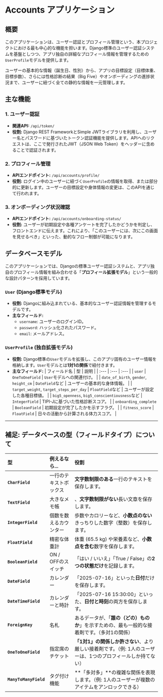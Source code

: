 # Accounts アプリケーション

## 概要

このアプリケーションは、ユーザー認証とプロフィール管理という、本プロジェクトにおける最も中心的な機能を担います。Django標準のユーザー認証システムを基盤としつつ、アプリ独自の詳細なプロフィール情報を管理するための`UserProfile`モデルを提供します。

ユーザーの基本的な情報（誕生日、性別）から、アプリの目標設定（目標体重、目標歩数）、さらには性格診断の結果（Big Five）やオンボーディングの進捗状況まで、ユーザーに紐づく全ての静的な情報を一元管理します。

## 主な機能

### 1. ユーザー認証

* **関連API:** `/api/token/`
* **役割:** Django REST FrameworkとSimple JWTライブラリを利用し、ユーザー名とパスワードに基づいたトークン認証機能を提供します。APIへのリクエストは、ここで発行されたJWT（JSON Web Token）をヘッダーに含めることで認証されます。

### 2. プロフィール管理

* **APIエンドポイント:** `/api/accounts/profile/`
* **役割:** ログイン中のユーザーに紐づく`UserProfile`の情報を取得、または部分的に更新します。ユーザーの目標設定や身体情報の変更は、このAPIを通じて行われます。

### 3. オンボーディング状況確認

* **APIエンドポイント:** `/api/accounts/onboarding-status/`
* **役割:** ユーザーが初期設定や各種アンケートを完了したかどうかを判定し、フロントエンドに伝えます。これにより、「このユーザーには、次にこの画面を見せるべき」といった、動的なフロー制御が可能になります。

## データベースモデル

このアプリケーションでは、Djangoの標準ユーザー認証システムと、アプリ独自のプロフィール情報を組み合わせる「**プロフィール拡張モデル**」という一般的な設計パターンを採用しています。

### `User` (Django標準モデル)

* **役割:** Djangoに組み込まれている、基本的なユーザー認証情報を管理するモデルです。
* **主なフィールド:**
    * `username`: ユーザーのログインID。
    * `password`: ハッシュ化されたパスワード。
    * `email`: メールアドレス。

### `UserProfile` (独自拡張モデル)

* **役割:** Django標準の`User`モデルを拡張し、このアプリ固有のユーザー情報を格納します。`User`モデルとは**1対1の関係**で紐付きます。
* **主なフィールド:**
    | フィールド名 | 型 | 説明 |
    | :--- | :--- | :--- |
    | `user` | `OneToOneField` | `User`モデルへの関連付け。 |
    | `date_of_birth`, `gender`, `height_cm` | `DateField`など | ユーザーの基本的な身体情報。 |
    | `target_weight`, `target_steps_per_day` | `FloatField`など | ユーザーが設定した各種目標値。 |
    | `big5_openness`, `big5_conscientiousness`など | `IntegerField` | TIPI-Jに基づいた性格診断スコア。 |
    | `onboarding_complete` | `BooleanField` | 初期設定が完了したかを示すフラグ。 |
    | `fitness_score` | `FloatField` | 日々の活動から計算される体力スコア。 |

 



---



## 補足: データベースの型（フィールドタイプ）について



| 型 | 例えるなら... | 役割 |
| :--- | :--- | :--- |
| **`CharField`** | 一行のテキストボックス  | **文字数制限のある**一行のテキストを保存します。 |
| **`TextField`** | 大きなメモ帳  | 、**文字数制限がない**長い文章を保存します。 |
| **`IntegerField`** | 個数を数えるカウンター| 歩数やカロリーなど、**小数点のない**きっちりした数字（整数）を保存します。 |
| **`FloatField`** | 精密な体重計  | 体重 (65.5 kg) や栄養素など、**小数点を含む**数字を保存します。 |
| **`BooleanField`** | ON / OFFのスイッチ  | 「はい / いいえ」「True / False」の**2つの状態だけ**を記録します。 |
| **`DateField`** | カレンダー | 「2025-07-16」といった**日付**だけを保存します。 |
| **`DateTimeField`** | カレンダーと時計  | 「2025-07-16 15:30:00」といった、**日付と時刻**の両方を保存します。 |
| **`ForeignKey`** | 名札 | あるデータが、「**誰の（どの）ものか**」を示すための、最も一般的な接着剤です。（多対1の関係） |
| **`OneToOneField`** | 指定席のチケット  | **「1対1」の関係しか許さない**、より厳しい接着剤です。（例: 1人のユーザーは、1つのプロフィールしか持てない） |
| **`ManyToManyField`**| タグ付け機能  | **「多対多」**の複雑な関係を表現します。（例: 1人のユーザーが複数のアイテムをアンロックできる） |




